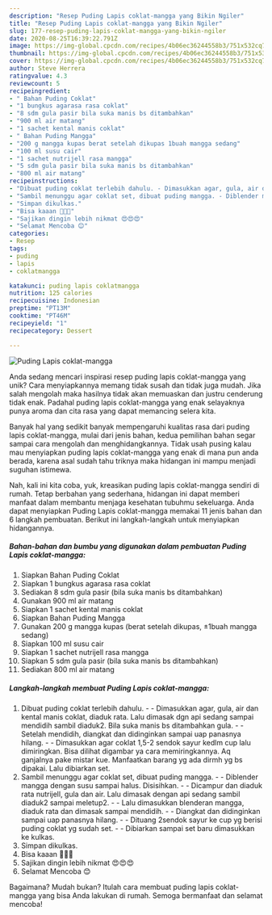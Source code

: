 ```yaml
---
description: "Resep Puding Lapis coklat-mangga yang Bikin Ngiler"
title: "Resep Puding Lapis coklat-mangga yang Bikin Ngiler"
slug: 177-resep-puding-lapis-coklat-mangga-yang-bikin-ngiler
date: 2020-08-25T16:39:22.791Z
image: https://img-global.cpcdn.com/recipes/4b06ec36244558b3/751x532cq70/puding-lapis-coklat-mangga-foto-resep-utama.jpg
thumbnail: https://img-global.cpcdn.com/recipes/4b06ec36244558b3/751x532cq70/puding-lapis-coklat-mangga-foto-resep-utama.jpg
cover: https://img-global.cpcdn.com/recipes/4b06ec36244558b3/751x532cq70/puding-lapis-coklat-mangga-foto-resep-utama.jpg
author: Steve Herrera
ratingvalue: 4.3
reviewcount: 5
recipeingredient:
- " Bahan Puding Coklat"
- "1 bungkus agarasa rasa coklat"
- "8 sdm gula pasir bila suka manis bs ditambahkan"
- "900 ml air matang"
- "1 sachet kental manis coklat"
- " Bahan Puding Mangga"
- "200 g mangga kupas berat setelah dikupas 1buah mangga sedang"
- "100 ml susu cair"
- "1 sachet nutrijell rasa mangga"
- "5 sdm gula pasir bila suka manis bs ditambahkan"
- "800 ml air matang"
recipeinstructions:
- "Dibuat puding coklat terlebih dahulu. - Dimasukkan agar, gula, air dan kental manis coklat, diaduk rata. Lalu dimasak dgn api sedang sampai mendidih sambil diaduk2. Bila suka manis bs ditambahkan gula. - Setelah mendidih, diangkat dan didinginkan sampai uap panasnya hilang. - Dimasukkan agar coklat 1,5-2 sendok sayur kedlm cup lalu dimiringkan. Bisa dilihat digambar ya cara memiringkannya. Aq ganjalnya pake mistar kue. Manfaatkan barang yg ada dirmh yg bs dipakai. Lalu dibiarkan set."
- "Sambil menunggu agar coklat set, dibuat puding mangga. - Diblender mangga dengan susu sampai halus. Disisihkan. - Dicampur dan diaduk rata nutrijell, gula dan air. Lalu dimasak dengan api sedang sambil diaduk2 sampai meletup2. - Lalu dimasukkan blenderan mangga, diaduk rata dan dimasak sampai mendidih. - Diangkat dan didinginkan sampai uap panasnya hilang. - Dituang 2sendok sayur ke cup yg berisi puding coklat yg sudah set. - Dibiarkan sampai set baru dimasukkan ke kulkas."
- "Simpan dikulkas."
- "Bisa kaaan 🤗🤗🤗"
- "Sajikan dingin lebih nikmat 😍😍😍"
- "Selamat Mencoba 😊"
categories:
- Resep
tags:
- puding
- lapis
- coklatmangga

katakunci: puding lapis coklatmangga 
nutrition: 125 calories
recipecuisine: Indonesian
preptime: "PT13M"
cooktime: "PT46M"
recipeyield: "1"
recipecategory: Dessert

---
```



![Puding Lapis coklat-mangga](https://img-global.cpcdn.com/recipes/4b06ec36244558b3/751x532cq70/puding-lapis-coklat-mangga-foto-resep-utama.jpg)

Anda sedang mencari inspirasi resep puding lapis coklat-mangga yang unik? Cara menyiapkannya memang tidak susah dan tidak juga mudah. Jika salah mengolah maka hasilnya tidak akan memuaskan dan justru cenderung tidak enak. Padahal puding lapis coklat-mangga yang enak selayaknya punya aroma dan cita rasa yang dapat memancing selera kita.



Banyak hal yang sedikit banyak mempengaruhi kualitas rasa dari puding lapis coklat-mangga, mulai dari jenis bahan, kedua pemilihan bahan segar sampai cara mengolah dan menghidangkannya. Tidak usah pusing kalau mau menyiapkan puding lapis coklat-mangga yang enak di mana pun anda berada, karena asal sudah tahu triknya maka hidangan ini mampu menjadi suguhan istimewa.


Nah, kali ini kita coba, yuk, kreasikan puding lapis coklat-mangga sendiri di rumah. Tetap berbahan yang sederhana, hidangan ini dapat memberi manfaat dalam membantu menjaga kesehatan tubuhmu sekeluarga. Anda dapat menyiapkan Puding Lapis coklat-mangga memakai 11 jenis bahan dan 6 langkah pembuatan. Berikut ini langkah-langkah untuk menyiapkan hidangannya.

<!--inarticleads1-->

##### Bahan-bahan dan bumbu yang digunakan dalam pembuatan Puding Lapis coklat-mangga:

1. Siapkan  Bahan Puding Coklat
1. Siapkan 1 bungkus agarasa rasa coklat
1. Sediakan 8 sdm gula pasir (bila suka manis bs ditambahkan)
1. Gunakan 900 ml air matang
1. Siapkan 1 sachet kental manis coklat
1. Siapkan  Bahan Puding Mangga
1. Gunakan 200 g mangga kupas (berat setelah dikupas, ±1buah mangga sedang)
1. Siapkan 100 ml susu cair
1. Siapkan 1 sachet nutrijell rasa mangga
1. Siapkan 5 sdm gula pasir (bila suka manis bs ditambahkan)
1. Sediakan 800 ml air matang




<!--inarticleads2-->

##### Langkah-langkah membuat Puding Lapis coklat-mangga:

1. Dibuat puding coklat terlebih dahulu. - - Dimasukkan agar, gula, air dan kental manis coklat, diaduk rata. Lalu dimasak dgn api sedang sampai mendidih sambil diaduk2. Bila suka manis bs ditambahkan gula. - - Setelah mendidih, diangkat dan didinginkan sampai uap panasnya hilang. - - Dimasukkan agar coklat 1,5-2 sendok sayur kedlm cup lalu dimiringkan. Bisa dilihat digambar ya cara memiringkannya. Aq ganjalnya pake mistar kue. Manfaatkan barang yg ada dirmh yg bs dipakai. Lalu dibiarkan set.
1. Sambil menunggu agar coklat set, dibuat puding mangga. - - Diblender mangga dengan susu sampai halus. Disisihkan. - - Dicampur dan diaduk rata nutrijell, gula dan air. Lalu dimasak dengan api sedang sambil diaduk2 sampai meletup2. - - Lalu dimasukkan blenderan mangga, diaduk rata dan dimasak sampai mendidih. - - Diangkat dan didinginkan sampai uap panasnya hilang. - - Dituang 2sendok sayur ke cup yg berisi puding coklat yg sudah set. - - Dibiarkan sampai set baru dimasukkan ke kulkas.
1. Simpan dikulkas.
1. Bisa kaaan 🤗🤗🤗
1. Sajikan dingin lebih nikmat 😍😍😍
1. Selamat Mencoba 😊




Bagaimana? Mudah bukan? Itulah cara membuat puding lapis coklat-mangga yang bisa Anda lakukan di rumah. Semoga bermanfaat dan selamat mencoba!
